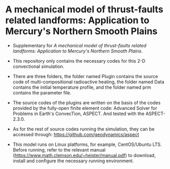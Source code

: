 # A mechanical model of thrust-faults related landforms: Application to Mercury's Northern Smooth Plains
* Supplementary for *A mechanical model of thrust-faults related landforms: Application to Mercury's Northern Smooth Plains*.  
  
* This repository only contains the necessary codes for this 2-D convectional simulation. 

* There are three folders, the folder named Plugin contains the source code of multi-compositional radioactive heating, the folder named Data contains the initial temperature profile, and the folder named prm contains the parameter file.

* The source codes of the plugins are written on the basis of the codes provided by the fully-open finite element code: Advanced Solver for Problems in Earth's ConvecTion, ASPECT. And tested with the ASPECT-2.3.0.

* As for the rest of source codes running the simulation, they can be accessed through: https://github.com/geodynamics/aspect
  
* This model runs on Linux platforms, for example, CentOS/Ubuntu LTS. Before running, refer to the relevant manual (https://www.math.clemson.edu/~heister/manual.pdf) to download, install and configure the necessary running environment.
